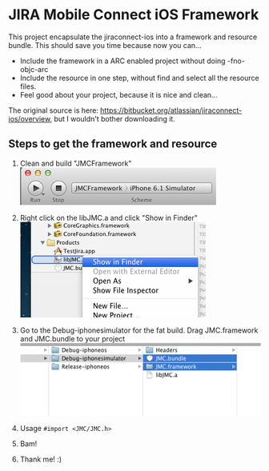 JIRA Mobile Connect iOS Framework
============================
This project encapsulate the jiraconnect-ios into a framework and resource bundle. This should save you time because now you can...

* Include the framework in a ARC enabled project without doing -fno-objc-arc
* Include the resource in one step, without find and select all the resource files.
* Feel good about your project, because it is nice and clean…

The original source is here: https://bitbucket.org/atlassian/jiraconnect-ios/overview, but  I wouldn't bother downloading it.



Steps to get the framework and resource
---------------------------------------

1. Clean and build "JMCFramework"
![](ReadmeImages/build.png)

2. Right click on the libJMC.a and click "Show in Finder"
![](ReadmeImages/finder.png)

3. Go to the Debug-iphonesimulator for the fat build. Drag JMC.framework and JMC.bundle to your project
![](ReadmeImages/products.png)

4. Usage ```#import <JMC/JMC.h>```

5. Bam!

6. Thank me! :)
